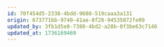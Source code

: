 ```yaml
---
id: 70f454d5-2338-4bdd-9608-519caaa3a131
origin: 673771bb-9740-41ae-8f28-94535072fe09
updated_by: 3fb1d5e0-7380-4bd2-a28b-0f3be63c7146
updated_at: 1736169469
---
```

